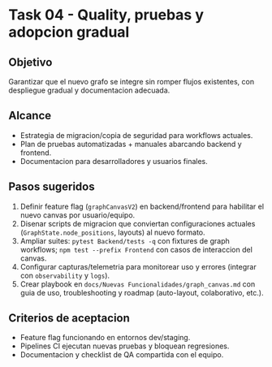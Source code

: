 # Task 04 - Quality, pruebas y adopcion gradual

## Objetivo
Garantizar que el nuevo grafo se integre sin romper flujos existentes, con despliegue gradual y documentacion adecuada.

## Alcance
- Estrategia de migracion/copia de seguridad para workflows actuales.
- Plan de pruebas automatizadas + manuales abarcando backend y frontend.
- Documentacion para desarrolladores y usuarios finales.

## Pasos sugeridos
1. Definir feature flag (`graphCanvasV2`) en backend/frontend para habilitar el nuevo canvas por usuario/equipo.
2. Disenar scripts de migracion que conviertan configuraciones actuales (`GraphState.node_positions`, layouts) al nuevo formato.
3. Ampliar suites: `pytest Backend/tests -q` con fixtures de graph workflows; `npm test --prefix Frontend` con casos de interaccion del canvas.
4. Configurar capturas/telemetria para monitorear uso y errores (integrar con `observability` y `logs`).
5. Crear playbook en `docs/Nuevas Funcionalidades/graph_canvas.md` con guia de uso, troubleshooting y roadmap (auto-layout, colaborativo, etc.).

## Criterios de aceptacion
- Feature flag funcionando en entornos dev/staging.
- Pipelines CI ejecutan nuevas pruebas y bloquean regresiones.
- Documentacion y checklist de QA compartida con el equipo.
